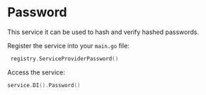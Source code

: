 # Password
This service it can be used to hash and verify hashed passwords.

Register the service into your `main.go` file:
```go
 registry.ServiceProviderPassword()
```

Access the service:
```go
service.DI().Password()
```